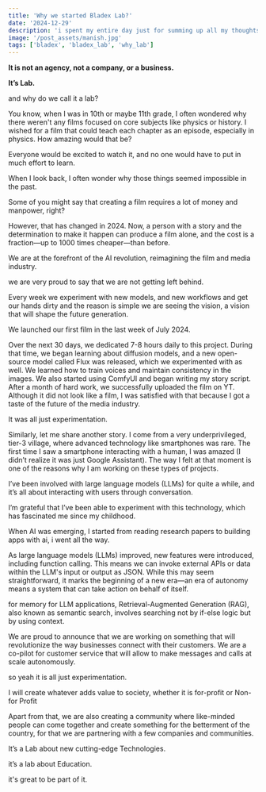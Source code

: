 ```yaml
---
title: 'Why we started Bladex Lab?'
date: '2024-12-29'
description: 'i spent my entire day just for summing up all my thoughts and vission for Bladex Lab and what we are looking forward ?'
image: '/post_assets/manish.jpg'
tags: ['bladex', 'bladex_lab', 'why_lab']
---
```

<strong> It is not an agency, not a company, or a business.

It’s Lab. </strong>

and why do we call it a lab?


You know, when I was in 10th or maybe 11th grade, I often wondered why there weren't any films focused on core subjects like physics or history. I wished for a film that could teach each chapter as an episode, especially in physics. How amazing would that be? 

Everyone would be excited to watch it, and no one would have to put in much effort to learn.

When I look back, I often wonder why those things seemed impossible in the past.

Some of you might say that creating a film requires a lot of money and manpower, right?

However, that has changed in 2024. Now, a person with a story and the determination to make it happen can produce a film alone, and the cost is a fraction—up to 1000 times cheaper—than before.

We are at the forefront of the AI revolution, reimagining the film and media industry.

we are very proud to say that we are not getting left behind.

Every week we experiment with new models, and new workflows and get our hands dirty and the reason is simple we are seeing the vision, a vision that will shape the future generation.

We launched our first film in the last week of July 2024. 

Over the next 30 days, we dedicated 7-8 hours daily to this project. During that time, we began learning about diffusion models, and a new open-source model called Flux was released, which we experimented with as well. We learned how to train voices and maintain consistency in the images. We also started using ComfyUI and began writing my story script. After a month of hard work, we successfully uploaded the film on YT. Although it did not look like a film, I was satisfied with that because I got a taste of the future of the media industry.

It was all just experimentation.



Similarly, let me share another story. I come from a very underprivileged, tier-3 village, where advanced technology like smartphones was rare. 
The first time I saw a smartphone interacting with a human, I was amazed (I didn’t realize it was just Google Assistant). 
The way I felt at that moment is one of the reasons why I am working on these types of projects. 

I’ve been involved with large language models (LLMs) for quite a while, and it’s all about interacting with users through conversation.

I’m grateful that I’ve been able to experiment with this technology, which has fascinated me since my childhood.

When AI was emerging, I started from reading research papers to building apps with ai, i went all the way.

As large language models (LLMs) improved, new features were introduced, including function calling. 
This means we can invoke external APIs or data within the LLM's input or output as JSON. While this may seem straightforward, it marks the beginning of a new era—an era of autonomy means a system that can take action on behalf of itself.

for memory for LLM applications, Retrieval-Augmented Generation (RAG), also known as semantic search, involves searching not by if-else logic but by using context.

We are proud to announce that we are working on something that will revolutionize the way businesses connect with their customers. We are a co-pilot for customer service that will allow to make messages and calls at scale autonomously.

so yeah it is all just experimentation. 

I will create whatever adds value to society, whether it is for-profit or Non-for Profit

Apart from that, we are also creating a community where like-minded people can come together and create something for the betterment of the country, for that we are partnering with a few companies and communities.

It’s a Lab about new cutting-edge Technologies.

it’s a lab about Education.

it's great to be part of it.